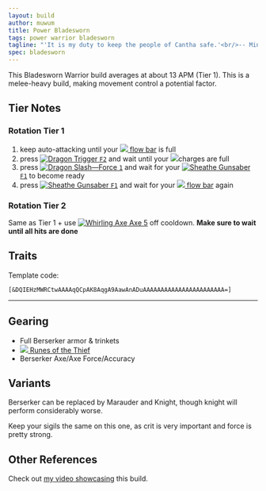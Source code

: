 ```yaml
---
layout: build
author: muwum
title: Power Bladesworn
tags: power warrior bladesworn
tagline: "'It is my duty to keep the people of Cantha safe.'<br/>-- Minister Li"
spec: bladesworn
---
```


This Bladesworn Warrior build averages at about 13 APM (Tier 1). This is a melee-heavy build, making movement control a potential factor.

## Tier Notes

### Rotation Tier 1
1. keep auto-attacking until your [![](https://wiki.guildwars2.com/images/thumb/c/c4/Heat.png/20px-Heat.png) flow bar](https://wiki.guildwars2.com/wiki/Flow) is full
2. press [![Dragon Trigger](https://wiki.guildwars2.com/images/thumb/b/b1/Dragon_Trigger.png/33px-Dragon_Trigger.png) `F2`](https://wiki.guildwars2.com/wiki/Dragon_Trigger) and wait until your ![](https://wiki.guildwars2.com/images/thumb/9/98/Gunsaber_Cartridge_%28uncharged%29.png/12px-Gunsaber_Cartridge_%28uncharged%29.png)charges are full
3. press [![Dragon Slash—Force](https://wiki.guildwars2.com/images/thumb/b/b5/Dragon_Slash%E2%80%94Force.png/33px-Dragon_Slash%E2%80%94Force.png) `1`](https://wiki.guildwars2.com/wiki/Dragon_Slash%E2%80%94Force) and wait for your [![Sheathe Gunsaber](https://wiki.guildwars2.com/images/thumb/8/87/Sheathe_Gunsaber.png/33px-Sheathe_Gunsaber.png) `F1`](https://wiki.guildwars2.com/wiki/Sheathe_Gunsaber) to become ready
4. press [![Sheathe Gunsaber](https://wiki.guildwars2.com/images/thumb/8/87/Sheathe_Gunsaber.png/33px-Sheathe_Gunsaber.png) `F1`](https://wiki.guildwars2.com/wiki/Sheathe_Gunsaber) and wait for your [![](https://wiki.guildwars2.com/images/thumb/c/c4/Heat.png/20px-Heat.png) flow bar](https://wiki.guildwars2.com/wiki/Flow) again

### Rotation Tier 2
Same as Tier 1 + use [![Whirling Axe](https://wiki.guildwars2.com/images/thumb/e/ec/Whirling_Axe.png/33px-Whirling_Axe.png) Axe 5](https://wiki.guildwars2.com/wiki/Whirling_Axe) off cooldown. **Make sure to wait until all hits are done**

## Traits

Template code:

`[&DQIEHzMWRCtwAAAAqQCpAK8AqgA9AawAnADuAAAAAAAAAAAAAAAAAAAAAAA=]`

---

<div
  data-armory-embed='skills'
  data-armory-ids='14389,14404,14410,14479,14355'
>
</div>
<div
  data-armory-embed='specializations'
  data-armory-ids='4,51,68'
  data-armory-4-traits='1444,1449,1437'
  data-armory-51-traits='1413,1484,1369'
  data-armory-68-traits='2225,2302,2239'
>
</div>
<script async src='https://unpkg.com/armory-embeds@^0.x.x/armory-embeds.js'></script>

## Gearing

- Full Berserker armor & trinkets
- [![](https://wiki.guildwars2.com/images/thumb/9/96/Superior_Rune_of_the_Thief.png/27px-Superior_Rune_of_the_Thief.png) Runes of the Thief](https://wiki.guildwars2.com/wiki/Superior_Rune_of_the_Thief)
- Berserker Axe/Axe Force/Accuracy

## Variants

Berserker can be replaced by Marauder and Knight, though knight will perform considerably worse.

Keep your sigils the same on this one, as crit is very important and force is pretty strong.

## Other References

Check out [my video showcasing](https://www.youtube.com/watch?v=AaPuiW0ulGM) this build.



